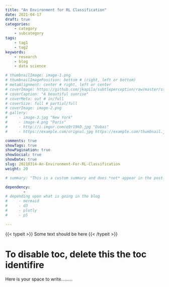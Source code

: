 ```yaml
---
title: "An Environment for RL Classification"
date: 2021-04-17
draft: true
categories:
    - category
    - subcategory
tags:
    - tag1
    - tag2
keywords:
    - research
    - blog
    - data science

# thumbnailImage: image-1.png
# thumbnailImagePosition: bottom # (right, left or bottom)
# metaAlignment: center # right, left or center
# coverImage: https://github.com/jkapila/subtleperception/raw/master/static/sitewide/blue_universe_2.jpg
# coverCaption: "A beautiful sunrise"
# coverMeta: out # in/full
# coverSize: full # partial/full
# coverImage: image-2.png
# gallery:
#     - image-3.jpg "New York"
#     - image-4.png "Paris"
#     - http://i.imgur.com/o9r19kD.jpg "Dubai"
#     - https://example.com/orignal.jpg https://example.com/thumbnail.jpg "Sidney"

comments: true
showTags: true
showPagination: true
showSocial: true
showDate: true
slug: 20210314-An-Environment-For-RL-Classification
weight: 20

# summary: "This is a custom summary and does *not* appear in the post."

dependency: 
        -
# depending upon what is going in the blog
#     - mermaid
#     - d3
#     - plotly
#     - p5

---
```


{{< typeit >}}
Some text should be here
{{< /typeit >}}


<!--more-->
<!--toc--> 
# To disable toc, delete this the toc identifire    


Here is your space to write.........